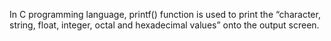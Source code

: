 In C programming language, printf() function is used to print the “character, string, float, integer, octal and hexadecimal values” onto the output screen.
